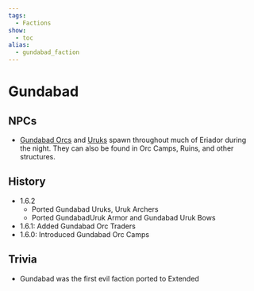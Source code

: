 ```yaml
---
tags:
  - Factions
show:
  - toc
alias:
  - gundabad_faction
---
```


####

# Gundabad

## NPCs
- [Gundabad Orcs](/Extended-Wiki/wiki/Gundabad_Orc) and [Uruks](/Extended-Wiki/wiki/Gundabad_Uruk) spawn throughout much of Eriador during the night. They can also be found in Orc Camps, Ruins, and other structures.

## History
- 1.6.2
    - Ported Gundabad Uruks, Uruk Archers
    - Ported GundabadUruk Armor and Gundabad Uruk Bows
- 1.6.1: Added Gundabad Orc Traders
- 1.6.0: Introduced Gundabad Orc Camps

## Trivia

- Gundabad was the first evil faction ported to Extended